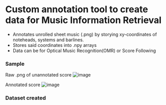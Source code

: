 # Custom annotation tool to create data for Music Information Retrieval

- Annotates unrolled sheet music (.png) by storying xy-coordinates of noteheads, systems and barlines.
- Stores said coordinates into .npy arrays
- Data can be for Optical Music Recognition(OMR) or Score Following

### Sample

Raw .png of unannotated score
![image](https://github.com/chukalexander/unrolled_score_annotation_tool/assets/117527004/3558d093-152a-4703-a78b-178ea72c04f0)


Annotated score 
![image](https://github.com/chukalexander/unrolled_score_annotation_tool/assets/117527004/f8d3bdf3-516b-4144-bef3-e0457cfab635)



### Dataset created
